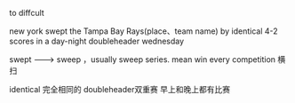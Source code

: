 to diffcult

new york swept the Tampa Bay Rays(place、team name) by identical 4-2 scores in a 
day-night doubleheader wednesday

swept ---> sweep ，usually sweep series.  mean  win every competition  横扫


identical  完全相同的
doubleheader双重赛 早上和晚上都有比赛

